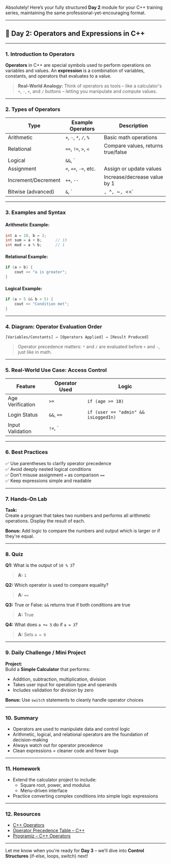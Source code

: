 Absolutely! Here’s your fully structured **Day 2** module for your C++ training series, maintaining the same professional-yet-encouraging format.

---

## 🚀 **Day 2: Operators and Expressions in C++**

---

### 1. Introduction to Operators

**Operators** in C++ are special symbols used to perform operations on variables and values. An **expression** is a combination of variables, constants, and operators that evaluates to a value.

> **Real-World Analogy:** Think of operators as tools – like a calculator's `+`, `-`, `×`, and `/` buttons – letting you manipulate and compute values.

---

### 2. Types of Operators

| Type               | Example Operators         | Description                                |
|--------------------|---------------------------|--------------------------------------------|
| Arithmetic         | `+`, `-`, `*`, `/`, `%`   | Basic math operations                      |
| Relational          | `==`, `!=`, `>`, `<`     | Compare values, returns true/false         |
| Logical            | `&&`, `||`, `!`           | Logical operations (AND, OR, NOT)          |
| Assignment         | `=`, `+=`, `-=`, etc.     | Assign or update values                    |
| Increment/Decrement| `++`, `--`                | Increase/decrease value by 1               |
| Bitwise (advanced) | `&`, `|`, `^`, `~`, `<<`  | Operate at binary level                    |

---

### 3. Examples and Syntax

#### Arithmetic Example:
```cpp
int a = 10, b = 3;
int sum = a + b;      // 13
int mod = a % b;      // 1
```

#### Relational Example:
```cpp
if (a > b) {
    cout << "a is greater";
}
```

#### Logical Example:
```cpp
if (a > 5 && b < 5) {
    cout << "Condition met";
}
```

---

### 4. Diagram: Operator Evaluation Order

```
[Variables/Constants] → [Operators Applied] → [Result Produced]
```

> Operator precedence matters: `*` and `/` are evaluated before `+` and `-`, just like in math.

---

### 5. Real-World Use Case: Access Control

| Feature           | Operator Used | Logic                                       |
|------------------|---------------|---------------------------------------------|
| Age Verification | `>=`          | `if (age >= 18)`                            |
| Login Status     | `&&`, `==`    | `if (user == "admin" && isLoggedIn)`       |
| Input Validation | `!=`, `||`    | `if (input != "valid" || tries > 3)`       |

---

### 6. Best Practices

✅ Use parentheses to clarify operator precedence  
✅ Avoid deeply nested logical conditions  
✅ Don’t misuse assignment `=` as comparison `==`  
✅ Keep expressions simple and readable

---

### 7. Hands-On Lab

**Task:**  
Create a program that takes two numbers and performs all arithmetic operations. Display the result of each.

**Bonus:** Add logic to compare the numbers and output which is larger or if they're equal.

---

### 8. Quiz

**Q1:** What is the output of `10 % 3`?  
> **A:** `1`

**Q2:** Which operator is used to compare equality?  
> **A:** `==`

**Q3:** True or False: `&&` returns true if both conditions are true  
> **A:** True

**Q4:** What does `a += 5` do if `a = 3`?  
> **A:** Sets `a = 8`

---

### 9. Daily Challenge / Mini Project

**Project:**  
Build a **Simple Calculator** that performs:
- Addition, subtraction, multiplication, division
- Takes user input for operation type and operands
- Includes validation for division by zero

**Bonus:** Use `switch` statements to cleanly handle operator choices

---

### 10. Summary

- Operators are used to manipulate data and control logic  
- Arithmetic, logical, and relational operators are the foundation of decision-making  
- Always watch out for operator precedence  
- Clean expressions = cleaner code and fewer bugs

---

### 11. Homework

- Extend the calculator project to include:
  - Square root, power, and modulus
  - Menu-driven interface
- Practice converting complex conditions into simple logic expressions

---

### 12. Resources

- [C++ Operators](https://www.geeksforgeeks.org/operators-in-cpp/)
- [Operator Precedence Table – C++](https://en.cppreference.com/w/cpp/language/operator_precedence)
- [Programiz – C++ Operators](https://www.programiz.com/cpp-programming/operators)

---

Let me know when you're ready for **Day 3** – we’ll dive into **Control Structures** (if-else, loops, switch) next!